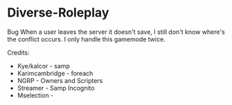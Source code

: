 # Diverse-Roleplay
Bug When a user leaves the server it doesn't save,
I still don't know where's the conflict occurs. I only handle this gamemode twice.

Credits:
- Kye/kalcor - samp
- Karimcambridge - foreach
- NGRP - Owners and Scripters
- Streamer - Samp Incognito
- Mselection - 

